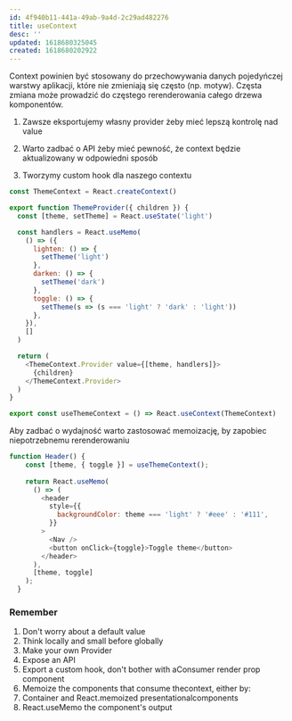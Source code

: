 ```yaml
---
id: 4f940b11-441a-49ab-9a4d-2c29ad482276
title: useContext
desc: ''
updated: 1618680325045
created: 1618680202922
---
```


Context powinien być stosowany do przechowywania danych pojedyńczej warstwy aplikacji, które nie zmieniają się często (np. motyw). Częsta zmiana może prowadzić do częstego rerenderowania całego drzewa komponentów.


1. Zawsze eksportujemy własny provider żeby mieć lepszą kontrolę nad value

2. Warto zadbać o API żeby mieć pewność, że context będzie aktualizowany w odpowiedni sposób

3. Tworzymy custom hook dla naszego contextu

```javascript
const ThemeContext = React.createContext()

export function ThemeProvider({ children }) {
  const [theme, setTheme] = React.useState('light')

  const handlers = React.useMemo(
    () => ({
      lighten: () => {
        setTheme('light')
      },
      darken: () => {
        setTheme('dark')
      },
      toggle: () => {
        setTheme(s => (s === 'light' ? 'dark' : 'light'))
      },
    }),
    []
  )

  return (
    <ThemeContext.Provider value={[theme, handlers]}>
      {children}
    </ThemeContext.Provider>
  )
}

export const useThemeContext = () => React.useContext(ThemeContext)
```

Aby zadbać o wydajność warto zastosować memoizację, by zapobiec niepotrzebnemu rerenderowaniu
```javascript
function Header() {
    const [theme, { toggle }] = useThemeContext();
  
    return React.useMemo(
      () => (
        <header
          style={{
            backgroundColor: theme === 'light' ? '#eee' : '#111',
          }}
        >
          <Nav />
          <button onClick={toggle}>Toggle theme</button>
        </header>
      ),
      [theme, toggle]
    );
  }
```
### Remember
1. Don't worry about a default value
2. Think locally and small before globally
3. Make your own Provider
4. Expose an API
5. Export a custom hook, don't bother with aConsumer render prop component
6. Memoize the components that consume thecontext, either by:
7. Container and React.memoized presentationalcomponents
8. React.useMemo the component's output
  